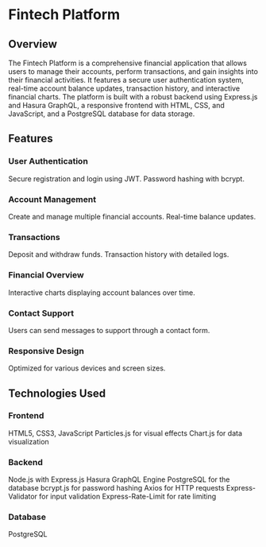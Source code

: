 # Fintech Platform

## Overview

The Fintech Platform is a comprehensive financial application that allows users to manage their accounts, perform transactions, and gain insights into their financial activities. It features a secure user authentication system, real-time account balance updates, transaction history, and interactive financial charts. The platform is built with a robust backend using Express.js and Hasura GraphQL, a responsive frontend with HTML, CSS, and JavaScript, and a PostgreSQL database for data storage.

## Features

### User Authentication

Secure registration and login using JWT.
Password hashing with bcrypt.

### Account Management

Create and manage multiple financial accounts.
Real-time balance updates.

### Transactions

Deposit and withdraw funds.
Transaction history with detailed logs.

### Financial Overview

Interactive charts displaying account balances over time.

### Contact Support

Users can send messages to support through a contact form.

### Responsive Design

Optimized for various devices and screen sizes.

## Technologies Used

### Frontend

HTML5, CSS3, JavaScript
Particles.js for visual effects
Chart.js for data visualization

### Backend

Node.js with Express.js
Hasura GraphQL Engine
PostgreSQL for the database
bcrypt.js for password hashing
Axios for HTTP requests
Express-Validator for input validation
Express-Rate-Limit for rate limiting

### Database

PostgreSQL
